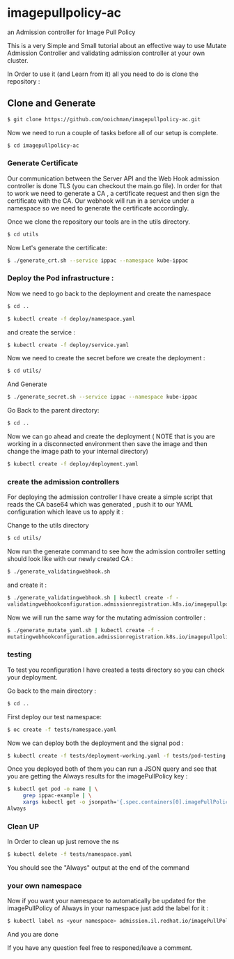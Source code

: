 # imagepullpolicy-ac

an Admission controller for Image Pull Policy

This is a very Simple and Small tutorial about an effective way to use Mutate Admission Controller
and validating admission controller at your own cluster.

In Order to use it (and Learn from it) all you need to do is clone the repository :

## Clone and Generate
```bash
$ git clone https://github.com/ooichman/imagepullpolicy-ac.git
```

Now we need to run a couple of tasks before all of our setup is complete.

```bash
$ cd imagepullpolicy-ac
```

### Generate Certificate

Our communication between the Server API and the Web Hook admission controller is done TLS (you can checkout the main.go file).
In order for that to work we need to generate a CA , a certificate request and then sign the certificate with the CA.
Our webhook will run in a service under a namespace so we need to generate the certificate accordingly.

Once we clone the repository our tools are in the utils directory.
```bash
$ cd utils
```
Now Let's generate the certificate: 

```bash
$ ./generate_crt.sh --service ippac --namespace kube-ippac
```

### Deploy the Pod infrastructure :

Now we need to go back to the deployment and create the namespace
```bash
$ cd ..
```
```bash
$ kubectl create -f deploy/namespace.yaml
```
and create the service :
```bash
$ kubectl create -f deploy/service.yaml
```

Now we need to create the secret before we create the deployment :
```bash
$ cd utils/
```
And Generate
```bash
$ ./generate_secret.sh --service ippac --namespace kube-ippac
```

Go Back to the parent directory:
```bash
$ cd ..
```

Now we can go ahead and create the deployment
( NOTE that is you are working in a disconnected environment then save the image and then change the image path
to your internal directory)  

```bash
$ kubectl create -f deploy/deployment.yaml
```

### create the admission controllers

For deploying the admission controller I have create a simple script that reads the CA base64 which was generated , 
push it to our YAML configuration which leave us to apply it :

Change to the utils directory
```bash
$ cd utils/
```
Now run the generate command to see how the admission controller setting should look like with our newly created CA :
```bash
$ ./generate_validatingwebhook.sh 
```

and create it :
```bash
$ ./generate_validatingwebhook.sh | kubectl create -f -
validatingwebhookconfiguration.admissionregistration.k8s.io/imagepullpolicy.il.redhat.io created
```

Now we will run the same way for the mutating admission controller :  
```bash
$ ./generate_mutate_yaml.sh | kubectl create -f -
mutatingwebhookconfiguration.admissionregistration.k8s.io/imagepullpolicy.il.redhat.io created
```

### testing
To test you rconfiguration I have created a tests directory so you can check your deployment.

Go back to the main directory :
```bash
$ cd ..
```

First deploy our test namespace:
```bash
$ oc create -f tests/namespace.yaml
```
Now we can deploy both the deployment and the signal pod :
```bash
$ kubectl create -f tests/deployment-working.yaml -f tests/pod-testing.yaml
```

Once you deployed both of them you can run a JSON query and see that you are getting the Always results for the imagePullPolicy key :
```bash
$ kubectl get pod -o name | \
     grep ippac-example | \
     xargs kubectl get -o jsonpath='{.spec.containers[0].imagePullPolicy}'  ; echo
Always
```

### Clean UP

In Order to clean up just remove the ns 
```bash
$ kubectl delete -f tests/namespace.yaml
```

You should see the "Always" output at the end of the command

### your own namespace
Now if you want your namespace to automatically be updated for the imagePullPolicy of Always in your namespace just add the label for it :

```bash
$ kubectl label ns <your namespace> admission.il.redhat.io/imagePullPolicy=True
```
And you are done

If you have any question feel free to responed/leave a comment.
